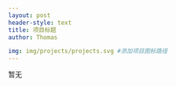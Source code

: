 ```yaml
---
layout: post
header-style: text
title: 项目标题
author: Thomas

img: img/projects/projects.svg #添加项目图标路径 
---
```


暂无